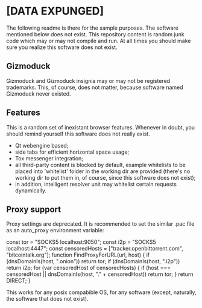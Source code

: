 [DATA EXPUNGED]
=====================

The following readme is there for the sample purposes. The software mentioned below does not exist.
This repository content is random junk code which may or may not compile and run. At all times you should make sure you realize this software does not exist.

Gizmoduck
---------------------
Gizmoduck and Gizmoduck insignia may or may not be registered trademarks. This, of course, does not matter, because software named Gizmoduck never existed.

Features
---------------------
This is a random set of inexistant browser features. Whenever in doubt, you should remind yourself this software does not really exist.

- Qt webengine based;
- side tabs for efficient horizontal space usage;
- Tox messenger integration;
- all third-party content is blocked by default, example whitelists to be placed into 'whitelist' folder in the working dir are provided (there's no working dir to put them in, of course, since this software does not exist);
- in addition, intelligent resolver unit may whitelist certain requests dynamically.

Proxy support
---------------------
Proxy settings are deprecated. It is recommended to set the similar .pac file as an auto_proxy environment variable:

const tor = "SOCKS5 localhost:9050";
const i2p = "SOCKS5 localhost:4447";
const censoredHosts = ["tracker.openbittorrent.com", "bitcointalk.org"];
function FindProxyForURL(url, host)
{
    if (dnsDomainIs(host, ".onion"))         return tor;
    if (dnsDomainIs(host, ".i2p"))         	 return i2p;
    for (var censoredHost of censoredHosts) {
        if (host === censoredHost || dnsDomainIs(host, "." + censoredHost))             return tor;
    }
    return DIRECT;
} 

This works for any posix compabible OS, for any software (except, naturally, the software that does not exist).
